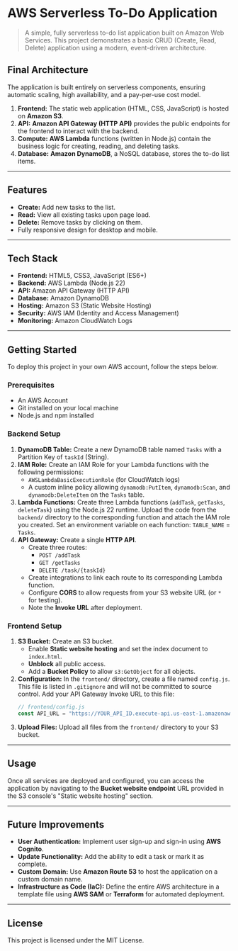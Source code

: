 # AWS Serverless To-Do Application

> A simple, fully serverless to-do list application built on Amazon Web Services. This project demonstrates a basic CRUD (Create, Read, Delete) application using a modern, event-driven architecture.



## Final Architecture

The application is built entirely on serverless components, ensuring automatic scaling, high availability, and a pay-per-use cost model.

1.  **Frontend:** The static web application (HTML, CSS, JavaScript) is hosted on **Amazon S3**.
2.  **API:** **Amazon API Gateway (HTTP API)** provides the public endpoints for the frontend to interact with the backend.
3.  **Compute:** **AWS Lambda** functions (written in Node.js) contain the business logic for creating, reading, and deleting tasks.
4.  **Database:** **Amazon DynamoDB**, a NoSQL database, stores the to-do list items.



---

## Features

* **Create:** Add new tasks to the list.
* **Read:** View all existing tasks upon page load.
* **Delete:** Remove tasks by clicking on them.
* Fully responsive design for desktop and mobile.

---

## Tech Stack

* **Frontend:** HTML5, CSS3, JavaScript (ES6+)
* **Backend:** AWS Lambda (Node.js 22)
* **API:** Amazon API Gateway (HTTP API)
* **Database:** Amazon DynamoDB
* **Hosting:** Amazon S3 (Static Website Hosting)
* **Security:** AWS IAM (Identity and Access Management)
* **Monitoring:** Amazon CloudWatch Logs

---

## Getting Started

To deploy this project in your own AWS account, follow the steps below.

### Prerequisites

* An AWS Account
* Git installed on your local machine
* Node.js and npm installed

### Backend Setup

1.  **DynamoDB Table:** Create a new DynamoDB table named `Tasks` with a Partition Key of `taskId` (String).
2.  **IAM Role:** Create an IAM Role for your Lambda functions with the following permissions:
    * `AWSLambdaBasicExecutionRole` (for CloudWatch logs)
    * A custom inline policy allowing `dynamodb:PutItem`, `dynamodb:Scan`, and `dynamodb:DeleteItem` on the `Tasks` table.
3.  **Lambda Functions:** Create three Lambda functions (`addTask`, `getTasks`, `deleteTask`) using the Node.js 22 runtime. Upload the code from the `backend/` directory to the corresponding function and attach the IAM role you created. Set an environment variable on each function: `TABLE_NAME` = `Tasks`.
4.  **API Gateway:** Create a single **HTTP API**.
    * Create three routes:
        * `POST /addTask`
        * `GET /getTasks`
        * `DELETE /task/{taskId}`
    * Create integrations to link each route to its corresponding Lambda function.
    * Configure **CORS** to allow requests from your S3 website URL (or `*` for testing).
    * Note the **Invoke URL** after deployment.

### Frontend Setup

1.  **S3 Bucket:** Create an S3 bucket.
    * Enable **Static website hosting** and set the index document to `index.html`.
    * **Unblock** all public access.
    * Add a **Bucket Policy** to allow `s3:GetObject` for all objects.
2.  **Configuration:** In the `frontend/` directory, create a file named `config.js`. This file is listed in `.gitignore` and will not be committed to source control. Add your API Gateway Invoke URL to this file:
    ```javascript
    // frontend/config.js
    const API_URL = "https://YOUR_API_ID.execute-api.us-east-1.amazonaws.com";
    ```
3.  **Upload Files:** Upload all files from the `frontend/` directory to your S3 bucket.

---

## Usage

Once all services are deployed and configured, you can access the application by navigating to the **Bucket website endpoint** URL provided in the S3 console's "Static website hosting" section.

---

## Future Improvements

* **User Authentication:** Implement user sign-up and sign-in using **AWS Cognito**.
* **Update Functionality:** Add the ability to edit a task or mark it as complete.
* **Custom Domain:** Use **Amazon Route 53** to host the application on a custom domain name.
* **Infrastructure as Code (IaC):** Define the entire AWS architecture in a template file using **AWS SAM** or **Terraform** for automated deployment.

---

## License

This project is licensed under the MIT License.